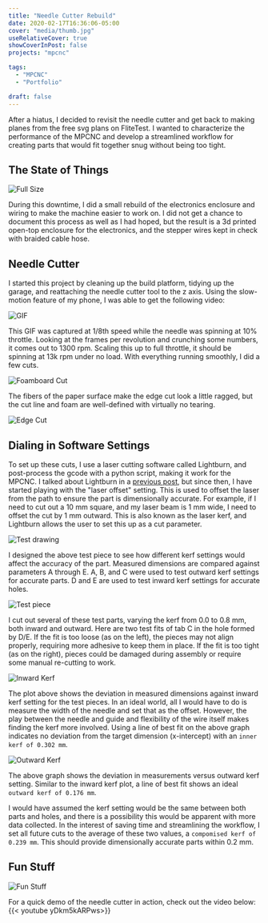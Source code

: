 ```yaml
---
title: "Needle Cutter Rebuild"
date: 2020-02-17T16:36:06-05:00
cover: "media/thumb.jpg"
useRelativeCover: true
showCoverInPost: false
projects: "mpcnc"

tags:
  - "MPCNC"
  - "Portfolio"

draft: false
---
```


After a hiatus, I decided to revisit the needle cutter and get back to making planes from the free svg plans on FliteTest. I wanted to characterize the performance of the MPCNC and develop a streamlined workflow for creating parts that would fit together snug without being too tight.

<!--more-->

## The State of Things
![Full Size](media/02mrwnc03.jpg)

During this downtime, I did a small rebuild of the electronics enclosure and wiring to make the machine easier to work on. I did not get a chance to document this process as well as I had hoped, but the result is a 3d printed open-top enclosure for the electronics, and the stepper wires kept in check with braided cable hose.

## Needle Cutter
I started this project by cleaning up the build platform, tidying up the garage, and reattaching the needle cutter tool to the z axis. Using the slow-motion feature of my phone, I was able to get the following video:

![GIF](media/NeedleHigh.gif)

This GIF was captured at 1/8th speed while the needle was spinning at 10% throttle. Looking at the frames per revolution and crunching some numbers, it comes out to 1300 rpm. Scaling this up to full throttle, it should be spinning at 13k rpm under no load. With everything running smoothly, I did a few cuts.

![Foamboard Cut](media/02mrwnc04.jpg)

The fibers of the paper surface make the edge cut look a little ragged, but the cut line and foam are well-defined with virtually no tearing.

![Edge Cut](media/02mrwnc05.jpg)

## Dialing in Software Settings
To set up these cuts, I use a laser cutting software called Lightburn, and post-process the gcode with a python script, making it work for the MPCNC. I talked about Lightburn in a [previous post](/projects/rc-planes/rc-plane-from-pen-plotter/), but since then, I have started playing with the "laser offset" setting. This is used to offset the laser from the path to ensure the part is dimensionally accurate. For example, if I need to cut out a 10 mm square, and my laser beam is 1 mm wide, I need to offset the cut by 1 mm outward. This is also known as the laser kerf, and Lightburn allows the user to set this up as a cut parameter.

![Test drawing](media/TestDrawing.jpg)

I designed the above test piece to see how different kerf settings would affect the accuracy of the part. Measured dimensions are compared against parameters A through E. A, B, and C were used to test outward kerf settings for accurate parts. D and E are used to test inward kerf settings for accurate holes.

![Test piece](media/02mrwnc06.jpg)

I cut out several of these test parts, varying the kerf from 0.0 to 0.8 mm, both inward and outward. Here are two test fits of tab C in the hole formed by D/E. If the fit is too loose (as on the left), the pieces may not align properly, requiring more adhesive to keep them in place. If the fit is too tight (as on the right), pieces could be damaged during assembly or require some manual re-cutting to work.

![Inward Kerf](media/InwardKerf.JPG)

The plot above shows the deviation in measured dimensions against inward kerf setting for the test pieces. In an ideal world, all I would have to do is measure the width of the needle and set that as the offset. However, the play between the needle and guide and flexibility of the wire itself makes finding the kerf more involved. Using a line of best fit on the above graph indicates no deviation from the target dimension (x-intercept) with an ```inner kerf of 0.302 mm```.

![Outward Kerf](media/OutwardKerf.JPG)

The above graph shows the deviation in measurements versus outward kerf setting. Similar to the inward kerf plot, a line of best fit shows an ideal ```outward kerf of 0.176 mm```.

I would have assumed the kerf setting would be the same between both parts and holes, and there is a possibility this would be apparent with more data collected. In the interest of saving time and streamlining the workflow, I set all future cuts to the average of these two values, a ```compomised kerf of 0.239 mm```. This should provide dimensionally accurate parts within 0.2 mm.

## Fun Stuff
![Fun Stuff](media/02mrwnc08.jpg)

For a quick demo of the needle cutter in action, check out the video below:
{{< youtube yDkm5kARPws>}}<p></p>
